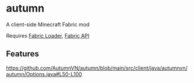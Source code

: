 # autumn

A client-side Minecraft Fabric mod

Requires [Fabric Loader](https://fabricmc.net/use/), [Fabric API](https://modrinth.com/mod/fabric-api)

## Features

https://github.com/AutumnVN/autumn/blob/main/src/client/java/autumnvn/autumn/Options.java#L50-L100
